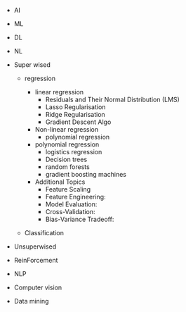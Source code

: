 - AI
- ML
- DL
- NL
- Super wised

  - regression

    - linear regression
      - Residuals and Their Normal Distribution (LMS)
      - Lasso Regularisation
      - Ridge Regularisation
      - Gradient Descent Algo
    - Non-linear regression
      - polynomial regression
    - polynomial regression
      - logistics regression
      - Decision trees
      - random forests
      - gradient boosting machines
    - Additional Topics
      - Feature Scaling
      - Feature Engineering:
      - Model Evaluation:
      - Cross-Validation:
      - Bias-Variance Tradeoff:

  - Classification

- Unsuperwised
- ReinForcement
- NLP
- Computer vision
- Data mining
